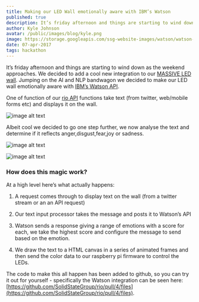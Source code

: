```yaml
---
title: Making our LED Wall emotionally aware with IBM’s Watson
published: true
description: It’s friday afternoon and things are starting to wind down as the weekend approaches. We decided to add a cool new integration to our MASSIVE LED wall.
author: Kyle Johnson
avatar: /public/images/blog/kyle.png
image: https://storage.googleapis.com/ssg-website-images/watson/watson-cover-new.jpg
date: 07-apr-2017
tags: hackathon
---
```


It’s friday afternoon and things are starting to wind down as the weekend approaches. We decided to add a cool new integration to our [MASSIVE LED wall](https://solidstategroup.com/2017/03/03/2017/we-built-a-giant-pixel-wall-for-fun-but-what-we-learnt-went-a-lot-further/). Jumping on the AI and NLP bandwagon we decided to make our LED wall emotionally aware with [IBM’s Watson API](https://www.ibm.com/watson/developercloud/tone-analyzer.html).

One of function of our [rio API](https://github.com/SolidStateGroup/rio) functions take text (from twitter, web/mobile forms etc) and displays it on the wall.

![image alt text](https://storage.googleapis.com/ssg-website-images/watson/1.gif)

Albeit cool we decided to go one step further, we now analyse the text and determine if it reflects anger,disgust,fear,joy or sadness.

![image alt text](https://storage.googleapis.com/ssg-website-images/watson/2.gif)

![image alt text](https://storage.googleapis.com/ssg-website-images/watson/3.gif)

### How does this magic work?

At a high level here’s what actually happens:

1. A request comes through to display text on the wall (from a twitter stream or an an API request)

2. Our text input processor takes the message and posts it to Watson’s API

3. Watson sends a response giving a range of emotions with a score for each, we take the highest score and configure the message to send based on the emotion.

4. We draw the text to a HTML canvas in a series of animated frames and then send the color data to our raspberry pi firmware to control the LEDs.

The code to make this  all happen has been added to github, so you can try it out for yourself - specifically the Watson integration can be seen here: [https://github.com/SolidStateGroup/rio/pull/4/files](https://github.com/SolidStateGroup/rio/pull/4/files).

